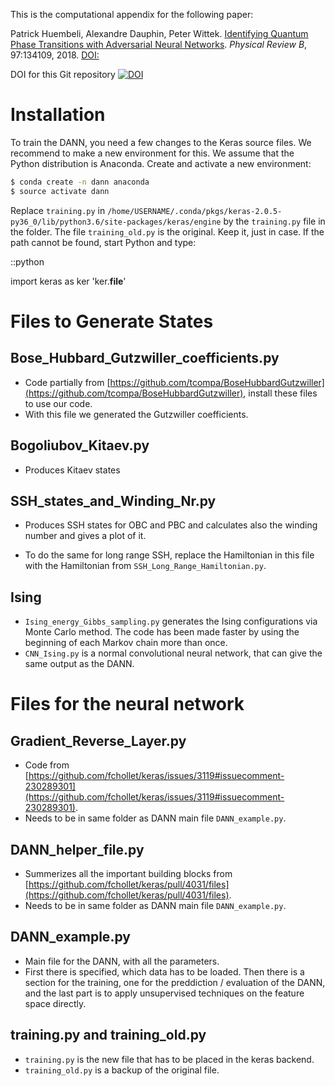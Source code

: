 This is the computational appendix for the following paper:

Patrick Huembeli, Alexandre Dauphin, Peter Wittek. [Identifying Quantum Phase Transitions with Adversarial Neural Networks](https://arxiv.org/abs/1710.08382). *Physical Review B*, 97:134109, 2018. [DOI:](https://doi.org/10.1103/PhysRevB.97.134109)

DOI for this Git repository 
[![DOI](https://zenodo.org/badge/105749405.svg)](https://zenodo.org/badge/latestdoi/105749405)

# Installation

To train the DANN, you need a few changes to the Keras source files.
We recommend to make a new environment for this. We assume that the Python distribution is Anaconda. Create and activate a new environment:

```bash
$ conda create -n dann anaconda
$ source activate dann
```
Replace `training.py` in `/home/USERNAME/.conda/pkgs/keras-2.0.5-py36_0/lib/python3.6/site-packages/keras/engine`
by the `training.py` file in the folder. The file `training_old.py` is the original. Keep it, just in case.
If the path cannot be found, start Python and type:

::python

  import keras as ker
	'ker.__file__'

# Files to Generate States

## Bose_Hubbard_Gutzwiller_coefficients.py

- Code partially from [https://github.com/tcompa/BoseHubbardGutzwiller](https://github.com/tcompa/BoseHubbardGutzwiller), install these files to use our code.
- With this file we generated the Gutzwiller coefficients.

## Bogoliubov_Kitaev.py
- Produces Kitaev states

## SSH_states_and_Winding_Nr.py
- Produces SSH states for OBC and PBC and calculates
also the winding number and gives a plot of it.

- To do the same for long range SSH, replace the
Hamiltonian in this file with the Hamiltonian from
`SSH_Long_Range_Hamiltonian.py`.

## Ising

- `Ising_energy_Gibbs_sampling.py` generates the Ising configurations via Monte Carlo method.
  The code has been made faster by using the beginning of each Markov chain more than once.
- `CNN_Ising.py` is a normal convolutional neural network, that can give the same output as the DANN.

# Files for the neural network

## Gradient_Reverse_Layer.py
- Code from [https://github.com/fchollet/keras/issues/3119#issuecomment-230289301](https://github.com/fchollet/keras/issues/3119#issuecomment-230289301).
- Needs to be in same folder as DANN main file `DANN_example.py`.

## DANN_helper_file.py
 - Summerizes all the important building blocks from [https://github.com/fchollet/keras/pull/4031/files](https://github.com/fchollet/keras/pull/4031/files).
 - Needs to be in same folder as DANN main file `DANN_example.py`.

## DANN_example.py
- Main file for the DANN, with all the parameters.
- First there is specified, which data has to be loaded.
Then there is a section for the training, one for the preddiction / evaluation of the DANN, and the last part is to apply unsupervised techniques on the feature space directly.


## training.py and training_old.py

- `training.py` is the new file that has to be placed in the keras backend.
- `training_old.py` is a backup of the original file.
